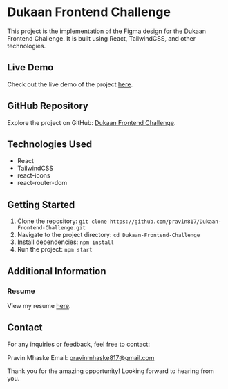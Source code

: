 # Dukaan Frontend Challenge

This project is the implementation of the Figma design for the Dukaan Frontend Challenge. It is built using React, TailwindCSS, and other technologies.

## Live Demo

Check out the live demo of the project [here](https://dukaan-frontend-challenge-pravin817.vercel.app/).

## GitHub Repository

Explore the project on GitHub: [Dukaan Frontend Challenge](https://github.com/pravin817/Dukaan-Frontend-Challenge).

## Technologies Used

- React
- TailwindCSS
- react-icons
- react-router-dom

## Getting Started

1. Clone the repository: `git clone https://github.com/pravin817/Dukaan-Frontend-Challenge.git`
2. Navigate to the project directory: `cd Dukaan-Frontend-Challenge`
3. Install dependencies: `npm install`
4. Run the project: `npm start`

## Additional Information

### Resume

View my resume [here](https://drive.google.com/file/d/1nst2LXxHO_vmGnFELJlF_N_toqRcqZ2C/view?usp=sharing).

## Contact

For any inquiries or feedback, feel free to contact:

Pravin Mhaske
Email: [pravinmhaske817@gmail.com](mailto:pravinmhaske817@gmail.com)

Thank you for the amazing opportunity! Looking forward to hearing from you.
